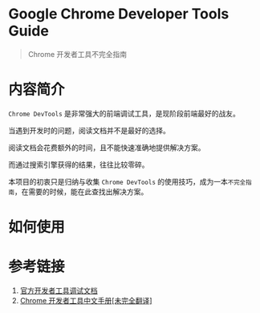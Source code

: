 # Google Chrome Developer Tools Guide

> Chrome 开发者工具不完全指南

# 内容简介

`Chrome DevTools` 是非常强大的前端调试工具，是现阶段前端最好的战友。

当遇到开发时的问题，阅读文档并不是最好的选择。

阅读文档会花费额外的时间，且不能快速准确地提供解决方案。

而通过搜索引擎获得的结果，往往比较零碎。

本项目的初衷只是归纳与收集 `Chrome DevTools` 的使用技巧，成为一本`不完全指南`，在需要的时候，能在此查找出解决方案。

# 如何使用

<!-- working -->

# 参考链接

1. [官方开发者工具调试文档](https://developer.chrome.com/devtools)
2. [Chrome 开发者工具中文手册[未完全翻译]](https://github.com/CN-Chrome-DevTools/CN-Chrome-DevTools)
